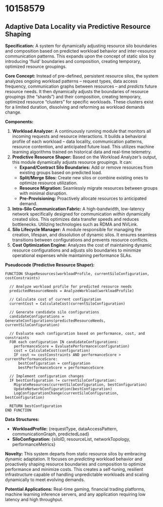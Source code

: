 # 10158579

## Adaptive Data Locality via Predictive Resource Shaping

**Specification:** A system for dynamically adjusting resource silo boundaries and composition based on predicted workload behavior and inter-resource communication patterns. This expands upon the concept of static silos by introducing 'fluid' boundaries and composition, creating temporary, optimized resource groupings.

**Core Concept:** Instead of pre-defined, persistent resource silos, the system analyzes ongoing workload patterns – request types, data access frequency, communication graphs between resources – and *predicts* future resource needs. It then dynamically adjusts the boundaries of resource groupings (the “shards”) and their composition, creating temporary, optimized resource “clusters” for specific workloads. These clusters exist for a limited duration, dissolving and reforming as workload demands change.

**Components:**

1.  **Workload Analyzer:** A continuously running module that monitors all incoming requests and resource interactions. It builds a behavioral profile of each workload – data locality, communication patterns, resource contention, and anticipated future load. This utilizes machine learning algorithms trained on historical data and real-time telemetry.
2.  **Predictive Resource Shaper:** Based on the Workload Analyzer’s output, this module dynamically adjusts resource groupings. It can:
    *   **Expand/Contract Silo Boundaries:** Add or remove resources from existing groups based on predicted load.
    *   **Split/Merge Silos:** Create new silos or combine existing ones to optimize resource utilization.
    *   **Resource Migration:**  Seamlessly migrate resources between groups with minimal disruption.
    *   **Pre-Provisioning:** Proactively allocate resources to anticipated demand.
3.  **Intra-Silo Communication Fabric:**  A high-bandwidth, low-latency network specifically designed for communication *within* dynamically created silos. This optimizes data transfer speeds and reduces bottlenecks. Utilizing technologies such as RDMA and NVLink.
4.  **Silo Lifecycle Manager:**  A module responsible for managing the creation, lifespan, and dissolution of dynamic silos. It ensures seamless transitions between configurations and prevents resource conflicts.
5.  **Cost Optimization Engine:** Analyzes the cost of maintaining dynamic resource configurations and adjusts silo boundaries to minimize operational expenses while maintaining performance SLAs.

**Pseudocode (Predictive Resource Shaper):**

```
FUNCTION ShapeResources(workloadProfile, currentSiloConfiguration, costConstraints)

  // Analyze workload profile for predicted resource needs
  predictedResourceNeeds = AnalyzeWorkload(workloadProfile)

  // Calculate cost of current configuration
  currentCost = CalculateCost(currentSiloConfiguration)

  // Generate candidate silo configurations
  candidateConfigurations = GenerateConfigurations(predictedResourceNeeds, currentSiloConfiguration)

  // Evaluate each configuration based on performance, cost, and constraints
  FOR each configuration IN candidateConfigurations:
    performanceScore = EvaluatePerformance(configuration)
    cost = CalculateCost(configuration)
    IF cost <= costConstraints AND performanceScore > currentPerformanceScore:
      bestConfiguration = configuration
      bestPerformanceScore = performanceScore

  // Implement configuration changes
  IF bestConfiguration != currentSiloConfiguration:
    MigrateResources(currentSiloConfiguration, bestConfiguration)
    UpdateNetworkConfiguration(bestConfiguration)
    LogConfigurationChange(currentSiloConfiguration, bestConfiguration)

  RETURN bestConfiguration
END FUNCTION
```

**Data Structures:**

*   **WorkloadProfile:**  {requestType, dataAccessPattern, communicationGraph, predictedLoad}
*   **SiloConfiguration:** {siloID, resourceList, networkTopology, performanceMetrics}

**Novelty:** This system departs from static resource silos by embracing dynamic adaptation. It focuses on *predicting* workload behavior and proactively shaping resource boundaries and composition to optimize performance and minimize costs. This creates a self-tuning, resilient infrastructure capable of handling unpredictable workloads and scaling dynamically to meet evolving demands. 

**Potential Applications:**  Real-time gaming, financial trading platforms, machine learning inference servers, and any application requiring low latency and high throughput.